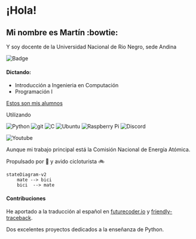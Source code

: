 # ¡Hola!

## Mi nombre es Martín :bowtie:

Y soy docente de la Universidad Nacional de Rio Negro, sede Andina

![Badge](https://bit.ly/icom-badge)

#### Dictando:

 * Introducción a Ingenieria en Computación 
 * Programación I

[Estos son mis alumnos](alumnos.md)

Utilizando

![Python](https://img.shields.io/badge/-Python-05122A?style=flat&logo=python)
![git](https://img.shields.io/badge/-git-05122A?style=flat&logo=git)
![C](https://img.shields.io/badge/c-05122A.svg?style=flat&logo=c)
![Ubuntu](https://img.shields.io/badge/Ubuntu-05122A?style=flat&logo=ubuntu)
![Raspberry Pi](https://img.shields.io/badge/-RaspberryPi-05122A?style=flat&logo=Raspberry-Pi&logoColor=red)
![Discord](https://img.shields.io/badge/Discord-05122A.svg?style=flat&logo=discord)

![Youtube](https://img.shields.io/youtube/channel/views/UCOfhdmTG9-tkcTm4TmsvrzQ?label=Ingenier%C3%ADa%20en%20Computaci%C3%B3n&style=social)

Aunque mi trabajo principal está la Comisión Nacional de Energía Atómica.

Propulsado por :mate: y avido cicloturista :bike:

```mermaid
stateDiagram-v2
    mate --> bici
    bici  --> mate
```

#### Contribuciones

He aportado a la traducción al español en [futurecoder.io](https://futurecoder.io/) y 
[friendly-traceback](https://github.com/friendly-traceback/friendly-traceback).

Dos excelentes proyectos dedicados a la enseñanza de Python.
